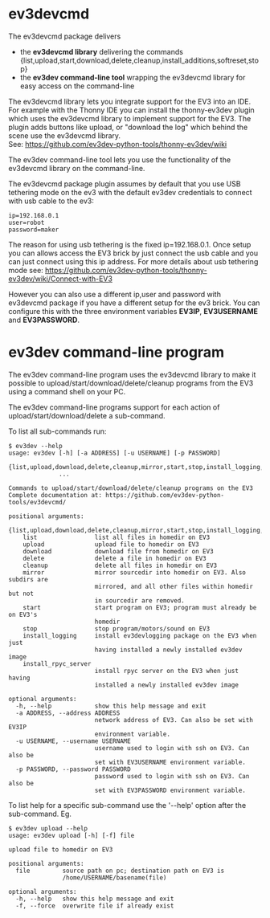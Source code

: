# ev3devcmd 

The ev3devcmd package delivers
 
   * the **ev3devcmd library** delivering the commands {list,upload,start,download,delete,cleanup,install_additions,softreset,stop}
   * the **ev3dev command-line tool** wrapping  the ev3devcmd library for easy access on the command-line

The ev3devcmd library lets you integrate support for the EV3 into an IDE. For example with the Thonny IDE you
can install the thonny-ev3dev plugin which uses the ev3devcmd library to implement support for the EV3. The plugin adds
buttons like upload, or "download the log" which behind the scene use the ev3devcmd library. <br>
See: https://github.com/ev3dev-python-tools/thonny-ev3dev/wiki

The ev3dev command-line tool lets 
you use the functionality of the ev3devcmd library on the command-line.

The ev3devcmd package plugin assumes by default that you use USB tethering mode on the ev3 with the default ev3dev 
credentials to connect with usb cable to the ev3:

    ip=192.168.0.1
    user=robot
    password=maker

The reason for using usb tethering is the fixed ip=192.168.0.1. Once setup you can allows access the EV3 brick by 
just connect the usb cable and you can just connect using this ip address. 
For more details about usb tethering mode see: https://github.com/ev3dev-python-tools/thonny-ev3dev/wiki/Connect-with-EV3


However you can also use a different ip,user and password  with ev3devcmd package if you have a different 
setup for the ev3 brick. You can configure this with the three environment 
variables **EV3IP**, **EV3USERNAME** and **EV3PASSWORD**.


# ev3dev command-line program

The ev3dev command-line program uses the ev3devcmd library to make it possible to upload/start/download/delete/cleanup programs from the EV3 using a command shell on your PC.

The ev3dev command-line programs support for each action of upload/start/download/delete a sub-command.

To list all sub-commands run:

    $ ev3dev --help
    usage: ev3dev [-h] [-a ADDRESS] [-u USERNAME] [-p PASSWORD]
                  {list,upload,download,delete,cleanup,mirror,start,stop,install_logging,install_rpyc_server}
                  ...

    Commands to upload/start/download/delete/cleanup programs on the EV3
    Complete documentation at: https://github.com/ev3dev-python-tools/ev3devcmd/

    positional arguments:
      {list,upload,download,delete,cleanup,mirror,start,stop,install_logging,install_rpyc_server}
        list                list all files in homedir on EV3
        upload              upload file to homedir on EV3
        download            download file from homedir on EV3
        delete              delete a file in homedir on EV3
        cleanup             delete all files in homedir on EV3
        mirror              mirror sourcedir into homedir on EV3. Also subdirs are
                            mirrored, and all other files within homedir but not
                            in sourcedir are removed.
        start               start program on EV3; program must already be on EV3's
                            homedir
        stop                stop program/motors/sound on EV3
        install_logging     install ev3devlogging package on the EV3 when just
                            having installed a newly installed ev3dev image
        install_rpyc_server
                            install rpyc server on the EV3 when just having
                            installed a newly installed ev3dev image

    optional arguments:
      -h, --help            show this help message and exit
      -a ADDRESS, --address ADDRESS
                            network address of EV3. Can also be set with EV3IP
                            environment variable.
      -u USERNAME, --username USERNAME
                            username used to login with ssh on EV3. Can also be
                            set with EV3USERNAME environment variable.
      -p PASSWORD, --password PASSWORD
                            password used to login with ssh on EV3. Can also be
                            set with EV3PASSWORD environment variable.

To list help for a specific sub-command use the '--help' option after the sub-command. Eg.

    $ ev3dev upload --help
    usage: ev3dev upload [-h] [-f] file
    
    upload file to homedir on EV3
    
    positional arguments:
      file         source path on pc; destination path on EV3 is
                   /home/USERNAME/basename(file)
    
    optional arguments:
      -h, --help   show this help message and exit
      -f, --force  overwrite file if already exist

 

